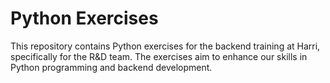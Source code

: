 # Python Exercises

This repository contains Python exercises for the backend training at Harri, specifically for the R&D team. The exercises aim to enhance our skills in Python programming and backend development.

